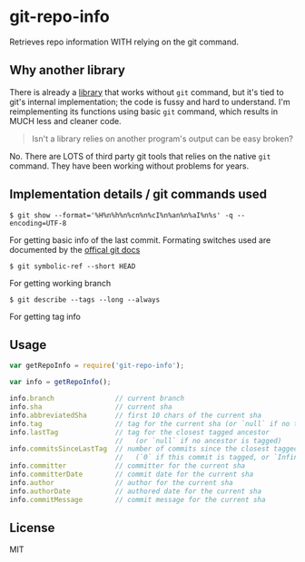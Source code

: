 # git-repo-info

Retrieves repo information WITH relying on the git command.

## Why another library

There is already a [library](https://github.com/rwjblue/git-repo-info) that works without `git` command, but it's tied to git's internal implementation; the code is fussy and hard to understand. I'm reimplementing its functions using basic `git` command, which results in MUCH less and cleaner code.

> Isn't a library relies on another program's output can be easy broken?

No. There are LOTS of third party git tools that relies on the native `git` command. They have been working without problems for years.

## Implementation details / git commands used

```shell
$ git show --format='%H%n%h%n%cn%n%cI%n%an%n%aI%n%s' -q --encoding=UTF-8
```

For getting basic info of the last commit. Formating switches used are documented by the [offical git docs](https://git-scm.com/docs/git-show#_pretty_formats)


```shell
$ git symbolic-ref --short HEAD
```

For getting working branch

```shell
$ git describe --tags --long --always
```

For getting tag info

## Usage

```js
var getRepoInfo = require('git-repo-info');

var info = getRepoInfo();

info.branch               // current branch
info.sha                  // current sha
info.abbreviatedSha       // first 10 chars of the current sha
info.tag                  // tag for the current sha (or `null` if no tag exists)
info.lastTag              // tag for the closest tagged ancestor
                          //   (or `null` if no ancestor is tagged)
info.commitsSinceLastTag  // number of commits since the closest tagged ancestor
                          //   (`0` if this commit is tagged, or `Infinity` if no ancestor is tagged)
info.committer            // committer for the current sha
info.committerDate        // commit date for the current sha
info.author               // author for the current sha
info.authorDate           // authored date for the current sha
info.commitMessage        // commit message for the current sha
```

## License

MIT
